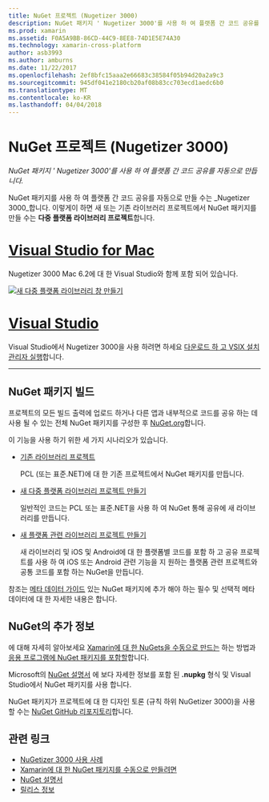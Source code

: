 ```yaml
---
title: NuGet 프로젝트 (Nugetizer 3000)
description: NuGet 패키지 ' Nugetizer 3000'를 사용 하 여 플랫폼 간 코드 공유를 자동으로 만듭니다.
ms.prod: xamarin
ms.assetid: F0A5A9BB-86CD-44C9-8EE8-74D1E5E74A30
ms.technology: xamarin-cross-platform
author: asb3993
ms.author: amburns
ms.date: 11/22/2017
ms.openlocfilehash: 2ef8bfc15aaa2e66683c38584f05b94d20a2a9c3
ms.sourcegitcommit: 945df041e2180cb20af08b83cc703ecd1aedc6b0
ms.translationtype: MT
ms.contentlocale: ko-KR
ms.lasthandoff: 04/04/2018
---
```

# <a name="nuget-projects-nugetizer-3000"></a>NuGet 프로젝트 (Nugetizer 3000)

_NuGet 패키지 ' Nugetizer 3000'를 사용 하 여 플랫폼 간 코드 공유를 자동으로 만듭니다._

NuGet 패키지를 사용 하 여 플랫폼 간 코드 공유를 자동으로 만들 수는 _Nugetizer 3000_합니다. 이렇게이 하면 새 또는 기존 라이브러리 프로젝트에서 NuGet 패키지를 만들 수는 **다중 플랫폼 라이브러리 프로젝트**합니다.

# <a name="visual-studio-for-mactabvsmac"></a>[Visual Studio for Mac](#tab/vsmac)

Nugetizer 3000 Mac 6.2에 대 한 Visual Studio와 함께 포함 되어 있습니다.

[![](images/mulitplatform-library-sml.png "새 다중 플랫폼 라이브러리 창 만들기")](images/mulitplatform-library.png#lightbox)

# <a name="visual-studiotabvswin"></a>[Visual Studio](#tab/vswin)

Visual Studio에서 Nugetizer 3000을 사용 하려면 하세요 [다운로드 하 고 VSIX 설치 관리자 실행](http://bit.ly/nugetizer-2017)합니다.

-----

## <a name="building-nuget-packages"></a>NuGet 패키지 빌드

프로젝트의 모든 빌드 출력에 업로드 하거나 다른 앱과 내부적으로 코드를 공유 하는 데 사용 될 수 있는 전체 NuGet 패키지를 구성한 후 [NuGet.org](https://www.nuget.org)합니다.

이 기능을 사용 하기 위한 세 가지 시나리오가 있습니다.

- [기존 라이브러리 프로젝트](existing-library.md)

  PCL (또는 표준.NET)에 대 한 기존 프로젝트에서 NuGet 패키지를 만듭니다.

- [새 다중 플랫폼 라이브러리 프로젝트 만들기](single-codebase.md)

  일반적인 코드는 PCL 또는 표준.NET을 사용 하 여 NuGet 통해 공유에 새 라이브러리를 만듭니다.

- [새 플랫폼 관련 라이브러리 프로젝트 만들기](platform-specific.md)

  새 라이브러리 및 iOS 및 Android에 대 한 플랫폼별 코드를 포함 하 고 공유 프로젝트를 사용 하 여 iOS 또는 Android 관련 기능을 지 원하는 플랫폼 관련 프로젝트와 공통 코드를 포함 하는 NuGet을 만듭니다.

참조는 [메타 데이터 가이드](metadata.md) 있는 NuGet 패키지에 추가 해야 하는 필수 및 선택적 메타 데이터에 대 한 자세한 내용은 합니다.


## <a name="further-nuget-information"></a>NuGet의 추가 정보

에 대해 자세히 알아보세요 [Xamarin에 대 한 NuGets을 수동으로 만드는](~/cross-platform/app-fundamentals/nuget-manual.md) 하는 방법과 [응용 프로그램에 NuGet 패키지를 포함할](https://docs.microsoft.com/visualstudio/mac/nuget-walkthrough)합니다.

Microsoft의 [NuGet 설명서](https://docs.microsoft.com/nuget/) 에 보다 자세한 정보를 포함 된 **.nupkg** 형식 및 Visual Studio에서 NuGet 패키지를 사용 합니다.

NuGet 패키지가 프로젝트에 대 한 디자인 토론 (규칙 하위 NuGetizer 3000)을 사용할 수는 [NuGet GitHub 리포지토리](https://github.com/NuGet/Home/wiki/NuGetizer-3000)합니다.


## <a name="related-links"></a>관련 링크

- [NuGetizer 3000 사용 사례](https://github.com/NuGet/Home/wiki/NuGetizer-Core-Scenarios)
- [Xamarin에 대 한 NuGet 패키지를 수동으로 만들려면](~/cross-platform/app-fundamentals/nuget-manual.md)
- [NuGet 설명서](https://docs.microsoft.com/nuget/)
- [릴리스 정보](https://developer.xamarin.com/releases/studio/xamarin.studio_6.2/xamarin.studio_6.2/#NuGetizer_3000)
